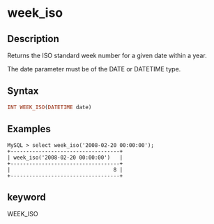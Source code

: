 # week_iso

## Description

Returns the ISO standard week number for a given date within a year.

The date parameter must be of the DATE or DATETIME type.

## Syntax

```Haskell
INT WEEK_ISO(DATETIME date)
```

## Examples

```Plain Text
MySQL > select week_iso('2008-02-20 00:00:00');
+-----------------------------------+
| week_iso('2008-02-20 00:00:00')   |
+-----------------------------------+
|                                 8 |
+-----------------------------------+
```

## keyword

WEEK_ISO
